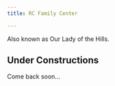 ```yaml
---
title: RC Family Center

---
```


Also known as Our Lady of the Hills.

## Under Constructions
Come back soon...

